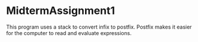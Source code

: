 # MidtermAssignment1
This program uses a stack to convert infix to postfix. Postfix makes it easier for the computer to read and evaluate expressions.

